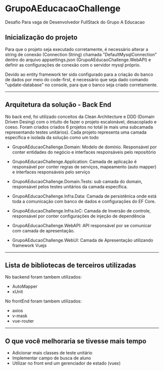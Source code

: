 # GrupoAEducacaoChallenge
Desafio Para vaga de Desenvolvedor FullStack do Grupo A Educacao

## Inicialização do projeto
  Para que o projeto seja executado corretamente, é necessário alterar a string de conexão (Connection String) chamada "DefaultMysqlConnection" dentro do arquivo 
  appsettings.json  (GrupoAEducaoChallenge.WebAPI) e definir as configurações de conexão com o servidor mysql próprio.
  
  Devido ao entity framework ter sido configurado para a criação do banco de dados por meio do code-first, é necessário que seja dado comando "update-database" no console, 
  para que o banco seja criado corretamente.
  
---------------------------------------------------------------------------------------
## Arquitetura da solução - Back End
  No back end, foi utilizado conceitos da Clean Architecture e DDD (Domain Driven Desing) com o intuito de fazer o projeto escalonável, desacoplado e coeso.
  Foram criados criados 6 projetos no total (e mais uma subcamada representando testes unitários). Cada projeto representa uma camada específica e isolada da solução como um todo

- GrupoAEducaoChallenge.Domain: 
  Modelo de domínio. Responsável por conter entidades do negócio e interfaces responsáveis pelo repositório
  
- GrupoAEducaoChallenge.Application: 
  Camada de aplicação é responsável por conter regras de serviços, mapeamento (auto mapper) e interfaces responsáveis pelo serviço
  
- GrupoAEducaoChallenge.Domain.Tests: 
  sub camada do domain, responsável pelos testes unitários da camada específica. 

- GrupoAEducaoChallenge.Infra.Data:
  Camada de persistênica onde está toda a comunicação com banco de dados e configurações do EF Core.

- GrupoAEducaoChallenge.Infra.IoC:
  Camada de Inversão de controle, responsável por conter configurações de injeção de dependência

- GrupoAEducaoChallenge.WebAPI: 
  API responsável por se comunicar com camada de apresentação.

- GrupoAEducaoChallenge.WebUI: 
  Camada de Apresentação utilizando framework Vuejs
  
---------------------------------------------------------------------------------------
  
## Lista de bibliotecas de terceiros utilizadas
  No backend foram tambem utilizados:
  - AutoMapper  
  - xUnit
    
  No frontEnd foram tambem utilizados:
  - axios  
  - v-mask
  - vue-router
    
---------------------------------------------------------------------------------------
## O que você melhoraria se tivesse mais tempo
  - Adicionar mais classes de teste unitário
  - Implementar campo de busca de aluno
  - Utilizar no front end um gerenciador de estado (vuex)
